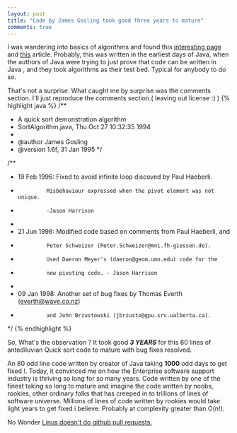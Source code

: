 ```yaml
---
layout: post
title: "Code by James Gosling took good three years to mature"
comments: true
---
```


I was wandering into basics of algorithms and found this [interesting page](http://www.cs.ubc.ca/~harrison/Java/sorting-demo.html) and [this](http://www.cs.ubc.ca/~harrison/Java/QSortAlgorithm.java.html) article. Probably, this was written in the earliest days of Java, when the authors of Java were trying to just prove that code can be written in Java , and they took algorithms as their test bed. Typical for anybody to do so.

That's not a surprise. What caught me by surprise was the comments section. I'll just reproduce the comments section.( leaving out license :) )
{% highlight java %}
/**
 * A quick sort demonstration algorithm
 * SortAlgorithm.java, Thu Oct 27 10:32:35 1994
 *
 * @author James Gosling
 * @version     1.6f, 31 Jan 1995
 */

/**
 * 19 Feb 1996: Fixed to avoid infinite loop discoved by Paul Haeberli.
 *              Misbehaviour expressed when the pivot element was not unique.
 *              -Jason Harrison
 *
 * 21 Jun 1996: Modified code based on comments from Paul Haeberli, and
 *              Peter Schweizer (Peter.Schweizer@mni.fh-giessen.de). 
 *              Used Daeron Meyer's (daeron@geom.umn.edu) code for the
 *              new pivoting code. - Jason Harrison
 *
 * 09 Jan 1998: Another set of bug fixes by Thomas Everth (everth@wave.co.nz)
 *              and John Brzustowski (jbrzusto@gpu.srv.ualberta.ca).
 */
{% endhighlight %}

So, What's the observation ?
It took good ***3 YEARS***  for this 80 lines of antediluvian Quick sort code to mature with bug fixes resolved.

An 80 odd line code written by creator of Java taking  **1000** odd days  to get fixed !.
Today, it convinced me on how the Enterprise software support industry is thriving so long for so many years. Code written by one of the finest taking so long to mature and imagine the code written by noobs, rookies, other ordinary folks that has creeped in to trillions of lines of software universe.
Millions of lines of code written by rookies would take light years to get fixed i believe. Probably at complexity greater than O(n!).

No Wonder [Linus doesn't do github pull requests.](https://github.com/torvalds/linux/pull/17#issuecomment-5654674)
